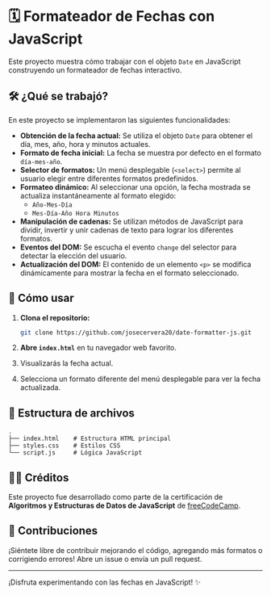 # 🗓️ Formateador de Fechas con JavaScript

Este proyecto muestra cómo trabajar con el objeto `Date` en JavaScript construyendo un formateador de fechas interactivo.

## 🛠️ ¿Qué se trabajó?

En este proyecto se implementaron las siguientes funcionalidades:

- **Obtención de la fecha actual:** Se utiliza el objeto `Date` para obtener el día, mes, año, hora y minutos actuales.
- **Formato de fecha inicial:** La fecha se muestra por defecto en el formato `día-mes-año`.
- **Selector de formatos:** Un menú desplegable (`<select>`) permite al usuario elegir entre diferentes formatos predefinidos.
- **Formateo dinámico:** Al seleccionar una opción, la fecha mostrada se actualiza instantáneamente al formato elegido:
  - `Año-Mes-Día`
  - `Mes-Día-Año Hora Minutos`
- **Manipulación de cadenas:** Se utilizan métodos de JavaScript para dividir, invertir y unir cadenas de texto para lograr los diferentes formatos.
- **Eventos del DOM:** Se escucha el evento `change` del selector para detectar la elección del usuario.
- **Actualización del DOM:** El contenido de un elemento `<p>` se modifica dinámicamente para mostrar la fecha en el formato seleccionado.

## 🚀 Cómo usar

1.  **Clona el repositorio:**

    ```bash
    git clone https://github.com/josecervera20/date-formatter-js.git
    ```

2.  **Abre `index.html`** en tu navegador web favorito.

3.  Visualizarás la fecha actual.

4.  Selecciona un formato diferente del menú desplegable para ver la fecha actualizada.

## 📂 Estructura de archivos

```
.
├── index.html    # Estructura HTML principal
├── styles.css    # Estilos CSS
└── script.js     # Lógica JavaScript
```

## 🧑‍💻 Créditos

Este proyecto fue desarrollado como parte de la certificación de **Algoritmos y Estructuras de Datos de JavaScript** de [freeCodeCamp](https://www.freecodecamp.org/).

## 🤝 Contribuciones

¡Siéntete libre de contribuir mejorando el código, agregando más formatos o corrigiendo errores! Abre un issue o envía un pull request.

---

¡Disfruta experimentando con las fechas en JavaScript! ✨
